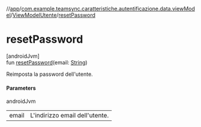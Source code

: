 //[app](../../../index.md)/[com.example.teamsync.caratteristiche.autentificazione.data.viewModel](../index.md)/[ViewModelUtente](index.md)/[resetPassword](reset-password.md)

# resetPassword

[androidJvm]\
fun [resetPassword](reset-password.md)(email: [String](https://kotlinlang.org/api/latest/jvm/stdlib/kotlin/-string/index.html))

Reimposta la password dell'utente.

#### Parameters

androidJvm

| | |
|---|---|
| email | L'indirizzo email dell'utente. |
